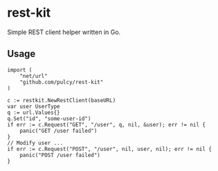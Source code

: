 # rest-kit

Simple REST client helper written in Go.

## Usage

```
import (
    "net/url"
    "github.com/pulcy/rest-kit"
)

c := restkit.NewRestClient(baseURL)
var user UserType
q := url.Values{}
q.Set("id", "some-user-id")
if err := c.Request("GET", "/user", q, nil, &user); err != nil {
    panic("GET /user failed")
}
// Modify user ...
if err := c.Request("POST", "/user", nil, user, nil); err != nil {
    panic("POST /user failed")
}
```
